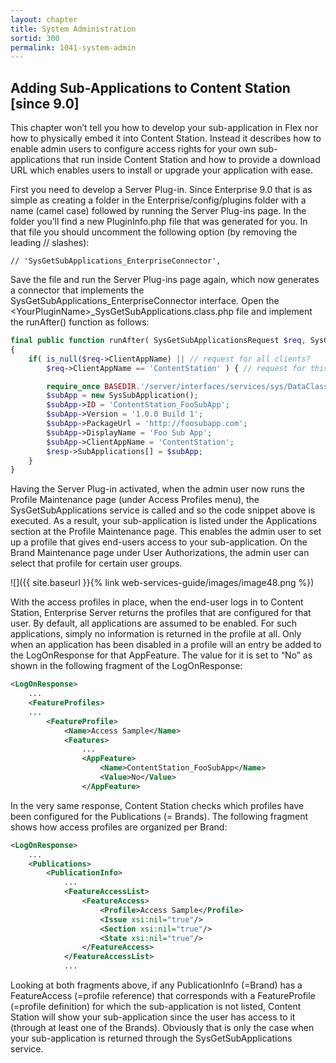 ```yaml
---
layout: chapter
title: System Administration
sortid: 300
permalink: 1041-system-admin
---
```

## Adding Sub-Applications to Content Station \[since 9.0\]

This chapter won’t tell you how to develop your sub-application in Flex nor how to physically embed it into Content Station. 
Instead it describes how to enable admin users to configure access rights for your own sub-applications that run inside 
Content Station and how to provide a download URL which enables users to install or upgrade your application with ease.

First you need to develop a Server Plug-in. Since Enterprise 9.0 that is as simple as creating a folder in the 
Enterprise/config/plugins folder with a name (camel case) followed by running the Server Plug-ins page. In the folder 
you’ll find a new PluginInfo.php file that was generated for you. In that file you should uncomment the following option 
(by removing the leading // slashes):

`// 'SysGetSubApplications_EnterpriseConnector',`

Save the file and run the Server Plug-ins page again, which now generates a connector that implements the 
SysGetSubApplications\_EnterpriseConnector interface. Open the &lt;YourPluginName&gt;\_SysGetSubApplications.class.php 
file and implement the runAfter() function as follows:

```php
final public function runAfter( SysGetSubApplicationsRequest $req, SysGetSubApplicationsResponse &$resp )
{
	if( is_null($req->ClientAppName) || // request for all clients?
		$req->ClientAppName == 'ContentStation' ) { // request for this client only?

		require_once BASEDIR.'/server/interfaces/services/sys/DataClasses.php';
		$subApp = new SysSubApplication();
		$subApp->ID = 'ContentStation_FooSubApp';
		$subApp->Version = '1.0.0 Build 1';
		$subApp->PackageUrl = 'http://foosubapp.com';
		$subApp->DisplayName = 'Foo Sub App';
		$subApp->ClientAppName = 'ContentStation';
		$resp->SubApplications[] = $subApp;
	}
} 
```

Having the Server Plug-in activated, when the admin user now runs the Profile Maintenance page (under Access Profiles menu), 
the SysGetSubApplications service is called and so the code snippet above is executed. As a result, your sub-application 
is listed under the Applications section at the Profile Maintenance page. This enables the admin user to set up a profile 
that gives end-users access to your sub-application. On the Brand Maintenance page under User Authorizations, the admin 
user can select that profile for certain user groups.

![]({{ site.baseurl }}{% link web-services-guide/images/image48.png %})

With the access profiles in place, when the end-user logs in to Content Station, Enterprise Server returns the profiles 
that are configured for that user. By default, all applications are assumed to be enabled. For such applications, simply 
no information is returned in the profile at all. Only when an application has been disabled in a profile will an entry 
be added to the LogOnResponse for that AppFeature. The value for it is set to “No” as shown in the following fragment of 
the LogOnResponse:

```xml
<LogOnResponse>
	...
	<FeatureProfiles>
	...
		<FeatureProfile>
			<Name>Access Sample</Name>
			<Features>
				...
				<AppFeature>
					<Name>ContentStation_FooSubApp</Name>
					<Value>No</Value>
				</AppFeature>
```

In the very same response, Content Station checks which profiles have been configured for the Publications (= Brands). 
The following fragment shows how access profiles are organized per Brand:

```xml
<LogOnResponse>
	...
	<Publications>
		<PublicationInfo>
			...
			<FeatureAccessList>
				<FeatureAccess>
					<Profile>Access Sample</Profile>
					<Issue xsi:nil="true"/>
					<Section xsi:nil="true"/>
					<State xsi:nil="true"/>
				</FeatureAccess>
			</FeatureAccessList>
			...
```

Looking at both fragments above, if any PublicationInfo (=Brand) has a FeatureAccess (=profile reference) that corresponds 
with a FeatureProfile (=profile definition) for which the sub-application is not listed, Content Station will show your 
sub-application since the user has access to it (through at least one of the Brands). Obviously that is only the case 
when your sub-application is returned through the SysGetSubApplications service.
